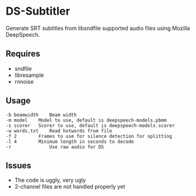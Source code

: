 # DS-Subtitler

Generate SRT subtitles from libsndfile supported audio files using Mozilla DeepSpeech.

## Requires

* sndfile
* libresample
* rnnoise

## Usage

```
-b beamwidth    Beam width
-m model	Model to use, default is deepspeech-models.pbmm
-s scorer	Scorer to use, default is deepspeech-models.scorer
-w words.txt	Read hotwords from file
-f 2		Frames to use for silence detection for splitting
-l 4		Minimum length in seconds to decode
-r              Use raw audio for DS
```

## Issues

* The code is uggly, very ugly
* 2-channel files are not handled properly yet
